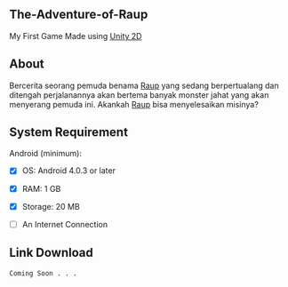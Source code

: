 ## The-Adventure-of-Raup
My First Game Made using [Unity 2D](https://unity.com/)


## About
Bercerita seorang pemuda benama [Raup](https://github.com/pahry182) yang sedang berpertualang dan ditengah perjalanannya akan bertema banyak monster jahat yang akan menyerang pemuda ini. Akankah [Raup](https://github.com/pahry182) bisa menyelesaikan misinya?


## System Requirement
Android (minimum):

- [x] OS: Android 4.0.3 or later
- [x] RAM: 1 GB
- [x] Storage: 20 MB
- [ ] An Internet Connection


## Link Download
```
Coming Soon . . .
```
